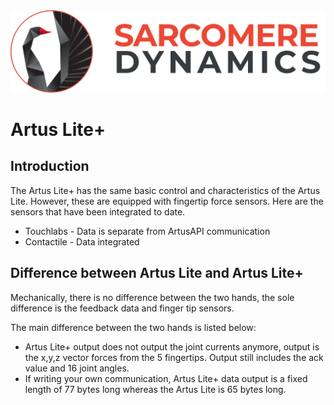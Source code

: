 <img src='../../../data/images/SarcomereLogoHorizontal.svg'>

# Artus Lite+

## Introduction
The Artus Lite+ has the same basic control and characteristics of the Artus Lite. However, these are equipped with fingertip force sensors. Here are the sensors that have been integrated to date. 

* Touchlabs - Data is separate from ArtusAPI communication
* Contactile - Data integrated

## Difference between Artus Lite and Artus Lite+
Mechanically, there is no difference between the two hands, the sole difference is the feedback data and finger tip sensors. 

The main difference between the two hands is listed below:
* Artus Lite+ output does not output the joint currents anymore, output is the x,y,z vector forces from the 5 fingertips. Output still includes the ack value and 16 joint angles. 
* If writing your own communication, Artus Lite+ data output is a fixed length of 77 bytes long whereas the Artus Lite is 65 bytes long. 
